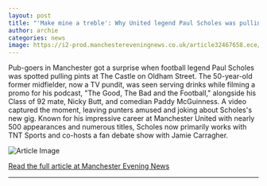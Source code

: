 ```yaml
---
layout: post
title: "'Make mine a treble': Why United legend Paul Scholes was pulling pints at an iconic Manchester pub"
author: archie
categories: news
image: https://i2-prod.manchestereveningnews.co.uk/article32467658.ece/ALTERNATES/s1200/1_Untitled.jpg
---
```

Pub-goers in Manchester got a surprise when football legend Paul Scholes was spotted pulling pints at The Castle on Oldham Street. The 50-year-old former midfielder, now a TV pundit, was seen serving drinks while filming a promo for his podcast, "The Good, The Bad and the Football," alongside his Class of 92 mate, Nicky Butt, and comedian Paddy McGuinness. A video captured the moment, leaving punters amused and joking about Scholes's new gig. Known for his impressive career at Manchester United with nearly 500 appearances and numerous titles, Scholes now primarily works with TNT Sports and co-hosts a fan debate show with Jamie Carragher.

![Article Image](https://i2-prod.manchestereveningnews.co.uk/article32467658.ece/ALTERNATES/s1200/1_Untitled.jpg)

[Read the full article at Manchester Evening News](https://www.manchestereveningnews.co.uk/news/greater-manchester-news/make-mine-treble-united-legend-32467509)

---
